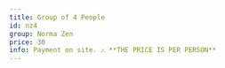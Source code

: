 ```yaml
---
title: Group of 4 People  
id: nz4
group: Norma Zen  
price: 30  
info: Payment on site. ⚠️ **THE PRICE IS PER PERSON**  
---
```

